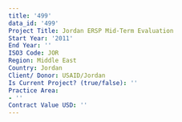 ```yaml
---
title: '499'
data_id: '499'
Project Title: Jordan ERSP Mid-Term Evaluation
Start Year: '2011'
End Year: ''
ISO3 Code: JOR
Region: Middle East
Country: Jordan
Client/ Donor: USAID/Jordan
Is Current Project? (true/false): ''
Practice Area:
- ''
Contract Value USD: ''
---
```


